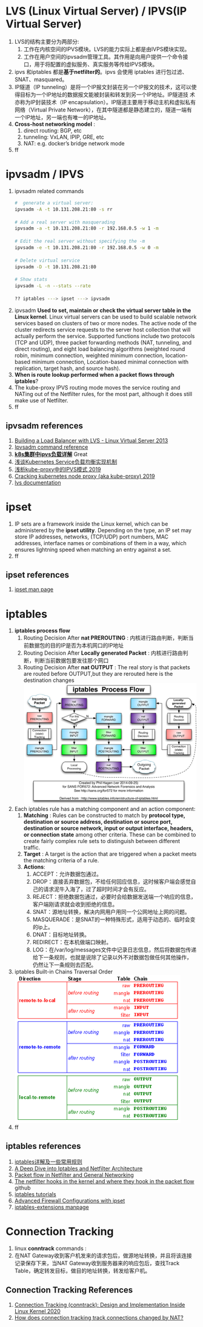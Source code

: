 # LVS (Linux Virtual Server) / IPVS(IP Virtual Server)

1. LVS的结构主要分为两部分:
   1. 工作在内核空间的IPVS模块。LVS的能力实际上都是由IVPS模块实现。
   2. 工作在用户空间的ipvsadm管理工具。其作用是向用户提供一个命令接口，用于将配置的虚拟服务、真实服务等传给IPVS模块。
2. ipvs 和iptables 都是**基于netfilter的**。ipvs 会使用 iptables 进行包过滤、SNAT、masquared。
3. IP隧道（IP tunneling）是将一个IP报文封装在另一个IP报文的技术，这可以使得目标为一个IP地址的数据报文能被封装和转发到另一个IP地址。IP隧道技 术亦称为IP封装技术（IP encapsulation）。IP隧道主要用于移动主机和虚拟私有网络（Virtual Private Network），在其中隧道都是静态建立的，隧道一端有一个IP地址，另一端也有唯一的IP地址。
4. **Cross-host networking model** :
   1. direct routing: BGP, etc
   2. tunneling: VxLAN, IPIP, GRE, etc
   3. NAT: e.g. docker’s bridge network mode
5. ff

# ipvsadm / IPVS
1. ipvsadm related commands
    ```bash
    #  generate a virtual server:
    ipvsadm -A -t 10.131.208.21:80 -s rr

    # Add a real server with masquerading
    ipvsadm -a -t 10.131.208.21:80 -r 192.168.0.5 -w 1 -m

    # Edit the real server without specifying the -m
    ipvsadm -e -t 10.131.208.21:80 -r 192.168.0.5 -w 0 -m

    # Delete virtual service
    ipvsadm -D -t 10.131.208.21:80

    # Show stats
    ipvsadm -L -n --stats --rate

    ?? iptables ---> ipset ---> ipvsadm
    ```
2. ipvsadm **Used to set, maintain or check the virtual server table in the Linux kernel**. Linux virtual servers can be used to build scalable network services based on clusters of two or more nodes. The active node of the cluster redirects service requests to the server host collection that will actually perform the service. Supported functions include two protocols (TCP and UDP), three packet forwarding methods (NAT, tunneling, and direct routing), and eight load balancing algorithms (weighted round robin, minimum connection, weighted minimum connection, location-based minimum connection, Location-based minimal connection with replication, target hash, and source hash).
3. **When is route lookup performed when a packet flows through iptables**?
4. The kube-proxy IPVS routing mode moves the service routing and NATing out of the Netfilter rules, for the most part, although it does still make use of Netfilter.
5. ff

## ipvsadm references
1. [Building a Load Balancer with LVS - Linux Virtual Server 2013](http://www.linux-admins.net/2013/01/building-load-balancer-with-lvs-linux.html)
2. [Ipvsadm command reference](https://www.programmersought.com/article/9104230176/)
3. [**k8s集群中ipvs负载详解**](https://www.jianshu.com/p/89f126b241db?utm_campaign=maleskine&utm_content=note&utm_medium=seo_notes&utm_source=recommendation)  Great
4. [浅谈Kubernetes Service负载均衡实现机制](https://www.infoq.cn/article/p0v9d4br7udzwtgihuyq)
5. [浅析kube-proxy中的IPVS模式 2019](https://www.heguang-tech.com/blog/2020/kubernetes/reference/ipvs/)
6. [Cracking kubernetes node proxy (aka kube-proxy) 2019](https://arthurchiao.art/blog/cracking-k8s-node-proxy/#ch_6)
7. [lvs documentation](http://www.linuxvirtualserver.org/Documents.html)


# ipset
1. IP sets are a framework inside the Linux kernel, which can be administered by the **ipset utility**. Depending on the type, an IP set may store IP addresses, networks, (TCP/UDP) port numbers, MAC addresses, interface names or combinations of them in a way, which ensures lightning speed when matching an entry against a set.
2. ff


## ipset references
1. [ipset man page](https://ipset.netfilter.org/ipset.man.html)


# iptables
1. **iptables process flow**
   1. Routing Decision After **nat PREROUTING** :  内核进行路由判断，判断当前数据包的目的IP是否为本机网口的IP地址
   2. Routing Decision After **Locally generated Packet** : 内核进行路由判断，判断当前数据包要发往那个网口
   3. Routing Decision After **nat OUTPUT** : The real story is that packets are routed before OUTPUT,but they are rerouted here is the destination changes
    ![iptables process flow](images/iptables.png)
2. Each iptables rule has a matching component and an action component:
   1. **Matching** : Rules can be constructed to match by **protocol type, destination or source address, destination or source port, destination or source network, input or output interface, headers, or connection state** among other criteria. These can be combined to create fairly complex rule sets to distinguish between different traffic.
   2. **Target** : A target is the action that are triggered when a packet meets the matching criteria of a rule.
   3. **Actions**:
      1. ACCEPT：允许数据包通过。
      2. DROP：直接丢弃数据包，不给任何回应信息，这时候客户端会感觉自己的请求泥牛入海了，过了超时时间才会有反应。
      3. REJECT：拒绝数据包通过，必要时会给数据发送端一个响应的信息，客户端刚请求就会收到拒绝的信息。
      4. SNAT：源地址转换，解决内网用户用同一个公网地址上网的问题。
      5. MASQUERADE：是SNAT的一种特殊形式，适用于动态的、临时会变的ip上。
      6. DNAT：目标地址转换。
      7. REDIRECT：在本机做端口映射。
      8. LOG：在/var/log/messages文件中记录日志信息，然后将数据包传递给下一条规则，也就是说除了记录以外不对数据包做任何其他操作，仍然让下一条规则去匹配。
3. iptables Built-in Chains Traversal Order
    ![Built-in Chains Traversal Order](images/built-inChains.png)
4. ff

## iptables references
1. [iptables详解及一些常用规则](https://www.jianshu.com/p/ee4ee15d3658)
2. [A Deep Dive into Iptables and Netfilter Architecture](https://www.digitalocean.com/community/tutorials/a-deep-dive-into-iptables-and-netfilter-architecture)
3. [Packet flow in Netfilter and General Networking](https://upload.wikimedia.org/wikipedia/commons/3/37/Netfilter-packet-flow.svg)
4. [The netfilter hooks in the kernel and where they hook in the packet flow](https://gist.github.com/egernst/2c39c6125d916f8caa0a9d3bf421767a) github
5. [iptables tutorials](https://www.frozentux.net/iptables-tutorial/chunkyhtml/index.html)
6. [Advanced Firewall Configurations with ipset](https://www.linuxjournal.com/content/advanced-firewall-configurations-ipset)
7. [iptables-extensions manpage](http://ipset.netfilter.org/iptables-extensions.man.html)


# Connection Tracking
1. linux **conntrack** commands :
2. 在NAT Gateway收到客户机发来的请求包后，做源地址转换，并且将该连接记录保存下来，当NAT Gateway收到服务器来的响应包后，查找Track Table，确定转发目标，做目的地址转换，转发给客户机。


## Connection Tracking References
1. [Connection Tracking (conntrack): Design and Implementation Inside Linux Kernel 2020](http://arthurchiao.art/blog/conntrack-design-and-implementation/)
2. [How does connection tracking track connections changed by NAT?](https://superuser.com/questions/1269859/linux-netfilter-how-does-connection-tracking-track-connections-changed-by-nat)